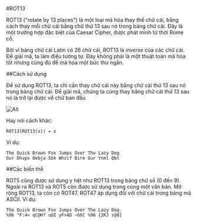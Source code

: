 #ROT13

ROT13 ("rotate by 13 places") là một loại mã hóa thay thế chữ cái, bằng cách thay mỗi chữ cái bằng chữ thứ 13 sau nó trong bảng chữ cái. Đây là một trường hợp đặc biệt của Caesar Cipher, được phát minh từ thời Rome cổ.

Bởi vì bảng chữ cái Latin có 26 chữ cái, ROT13 là *inverse* của các chữ cái. Để giải mã, ta làm điều tương tự. Đây không phải là một thuật toán mã hóa tốt nhưng cũng đủ để mã hóa một bức thư ngắn.

##Cách sử dụng

Để sử dụng ROT13, ta chỉ cần thay chữ cái này bằng chữ cái thứ 13 sau nó trong bảng chữ cái. Để giải mã, chúng ta cũng thay bằng chữ cái thứ 13 sau nó là trở lại được về chữ ban đầu

![Alt](https://upload.wikimedia.org/wikipedia/commons/thumb/3/33/ROT13_table_with_example.svg/320px-ROT13_table_with_example.svg.png "ROT13")

Hay nói cách khác:
```
ROT13(ROT13(x)) = x
```
Ví dụ:
```
The Quick Brown Fox Jumps Over The Lazy Dog
Gur Dhvpx Oebja Sbk Whzcf Bire Gur Ynml Qbt
```

##Các biến thể

ROT5 cũng được sử dụng y hệt như ROT13 trong bảng chữ số (0 đến 9). 
Ngoài ra ROT13 và ROT5 còn được sử dụng trong cùng một văn bản.
Mở rộng ROT13, ta còn có ROT47. ROT47 áp dụng đối với chữ cái trong bảng mã ASCII. Ví dụ:
```
The Quick Brown Fox Jumps Over The Lazy Dog.
%96 "F:4< qC@H? u@I yF>AD ~G6C %96 {2KJ s@8]
```